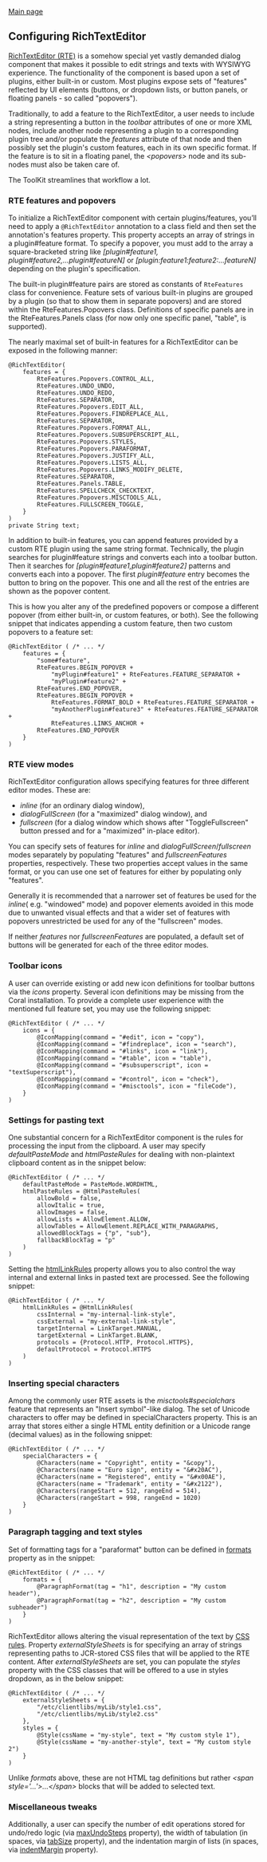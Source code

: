 <!--
layout: md-content
title: Configuring rte
-->

[Main page](../../../README.md)


## Configuring RichTextEditor

[RichTextEditor (RTE)](https://helpx.adobe.com/experience-manager/6-5/sites/administering/using/rich-text-editor.html) is a somehow special yet vastly demanded dialog component that makes it possible to edit strings and texts with WYSIWYG experience. The functionality of the component is based upon a set of plugins, either built-in or custom. Most plugins expose sets of "features" reflected by UI elements (buttons, or dropdown lists, or button panels, or floating panels - so called "popovers").

Traditionally, to add a feature to the RichTextEditor, a user needs to include a string representing a button in the *toolbar* attributes of one or more XML nodes, include another node representing a plugin to a corresponding plugin tree and/or populate the *features* attribute of that node and then possibly set the plugin's custom features, each in its own specific format. If the feature is to sit in a floating panel, the *\<popovers>* node and its sub-nodes must also be taken care of.

The ToolKit streamlines that workflow a lot.

### RTE features and popovers

To initialize a RichTextEditor component with certain plugins/features, you’ll need to apply a `@RichTextEditor` annotation to a class field and then set the annotation's features property. This property accepts an array of strings in a plugin#feature format. To specify a popover, you must add to the array a square-bracketed string like *[plugin#feature1, plugin#feature2,...plugin#featureN]* or *[plugin:feature1:feature2:...featureN]* depending on the plugin's specification.

The built-in plugin#feature pairs are stored as constants of `RteFeatures` class for convenience. Feature sets of various built-in plugins are grouped by a plugin (so that to show them in separate popovers) and are stored within the RteFeatures.Popovers class. Definitions of specific panels are in the RteFeatures.Panels class (for now only one specific panel, "table", is supported).

The nearly maximal set of built-in features for a RichTextEditor can be exposed in the following manner:

```
@RichTextEditor(
    features = {
        RteFeatures.Popovers.CONTROL_ALL,
        RteFeatures.UNDO_UNDO,
        RteFeatures.UNDO_REDO,
        RteFeatures.SEPARATOR,
        RteFeatures.Popovers.EDIT_ALL,
        RteFeatures.Popovers.FINDREPLACE_ALL,
        RteFeatures.SEPARATOR,
        RteFeatures.Popovers.FORMAT_ALL,
        RteFeatures.Popovers.SUBSUPERSCRIPT_ALL,
        RteFeatures.Popovers.STYLES,
        RteFeatures.Popovers.PARAFORMAT,
        RteFeatures.Popovers.JUSTIFY_ALL,
        RteFeatures.Popovers.LISTS_ALL,
        RteFeatures.Popovers.LINKS_MODIFY_DELETE,
        RteFeatures.SEPARATOR,
        RteFeatures.Panels.TABLE,
        RteFeatures.SPELLCHECK_CHECKTEXT,
        RteFeatures.Popovers.MISCTOOLS_ALL,
        RteFeatures.FULLSCREEN_TOGGLE,
    }
)
private String text;
```

In addition to built-in features, you can append features provided by a custom RTE plugin using the same string format. Technically, the plugin searches for plugin#feature strings and converts each into a toolbar button. Then it searches for *[plugin#feature1,plugin#feature2]* patterns and converts each into a popover. The first *plugin#feature* entry becomes the button to bring on the popover. This one and all the rest of the entries are shown as the popover content.

This is how you alter any of the predefined popovers or compose a different popover (from either built-in, or custom features, or both). See the following snippet that indicates appending a custom feature, then two custom popovers to a feature set:

```
@RichTextEditor ( /* ... */
    features = {
        "some#feature",
        RteFeatures.BEGIN_POPOVER +
            "myPlugin#feature1" + RteFeatures.FEATURE_SEPARATOR +
            "myPlugin#feature2" +
        RteFeatures.END_POPOVER,
        RteFeatures.BEGIN_POPOVER +
            RteFeatures.FORMAT_BOLD + RteFeatures.FEATURE_SEPARATOR +
            "myAnotherPlugin#feature3" + RteFeatures.FEATURE_SEPARATOR +
            RteFeatures.LINKS_ANCHOR +
        RteFeatures.END_POPOVER
    }
)
```

### RTE view modes

RichTextEditor configuration allows specifying features for three different editor modes. These are:

- *inline* (for an ordinary dialog window),
- *dialogFullScreen* (for a "maximized" dialog window), and
- *fullscreen* (for a dialog window which shows after "ToggleFullscreen" button pressed and for a "maximized" in-place editor).

You can specify sets of features for *inline* and *dialogFullScreen*/*fullscreen* modes separately by populating "features" and *fullscreenFeatures* properties, respectively. These two properties accept values in the same format, or you can use one set of features for either by populating only "features".

Generally it is recommended that a narrower set of features be used for the *inline*( e.g. "windowed" mode) and popover elements avoided in this mode due to unwanted visual effects and that a wider set of features with popovers unrestricted be used for any of the "fullscreen" modes.

If neither *features* nor *fullscreenFeatures* are populated, a default set of buttons will be generated for each of the three editor modes.

### Toolbar icons

A user can override existing or add new icon definitions for toolbar buttons via the *icons* property. Several icon definitions may be missing from the Coral installation. To provide a complete user experience with the mentioned full feature set, you may use the following snippet:

```
@RichTextEditor ( /* ... */
    icons = {
        @IconMapping(command = "#edit", icon = "copy"),
        @IconMapping(command = "#findreplace", icon = "search"),
        @IconMapping(command = "#links", icon = "link"),
        @IconMapping(command = "#table", icon = "table"),
        @IconMapping(command = "#subsuperscript", icon = "textSuperscript"),
        @IconMapping(command = "#control", icon = "check"),
        @IconMapping(command = "#misctools", icon = "fileCode"),
    }
)
```

### Settings for pasting text

One substantial concern for a RichTextEditor component is the rules for processing the input from the clipboard. A user may specify *defaultPasteMode* and *htmlPasteRules* for dealing with non-plaintext clipboard content as in the snippet below:

```
@RichTextEditor ( /* ... */
    defaultPasteMode = PasteMode.WORDHTML,
    htmlPasteRules = @HtmlPasteRules(
        allowBold = false,
        allowItalic = true,
        allowImages = false,
        allowLists = AllowElement.ALLOW,
        allowTables = AllowElement.REPLACE_WITH_PARAGRAPHS,
        allowedBlockTags = {"p", "sub"},
        fallbackBlockTag = "p"
    )
)
```

Setting the [htmlLinkRules](https://helpx.adobe.com/experience-manager/6-5/sites/administering/using/configure-rich-text-editor-plug-ins.html#linkstyles) property allows you to also control the way internal and external links in pasted text are processed. See the following snippet:

```
@RichTextEditor ( /* ... */
    htmlLinkRules = @HtmlLinkRules(
        cssInternal = "my-internal-link-style",
        cssExternal = "my-external-link-style",
        targetInternal = LinkTarget.MANUAL,
        targetExternal = LinkTarget.BLANK,
        protocols = {Protocol.HTTP, Protocol.HTTPS},
        defaultProtocol = Protocol.HTTPS
    )
)
```

### Inserting special characters

Among the commonly user RTE assets is the *misctools#specialchars* feature that represents an "Insert symbol"-like dialog. The set of Unicode characters to offer may be defined in specialCharacters property. This is an array that stores either a single HTML entity definition or a Unicode range (decimal values) as in the following snippet:

```
@RichTextEditor ( /* ... */
    specialCharacters = {
        @Characters(name = "Copyright", entity = "&copy"),
        @Characters(name = "Euro sign", entity = "&#x20AC"),
        @Characters(name = "Registered", entity = "&#x00AE"),
        @Characters(name = "Trademark", entity = "&#x2122"),
        @Characters(rangeStart = 512, rangeEnd = 514),
        @Characters(rangeStart = 998, rangeEnd = 1020)
    }
)
```

### Paragraph tagging and text styles

Set of formatting tags for a "paraformat" button can be defined in [formats](https://experienceleague.adobe.com/docs/experience-manager-65/administering/operations/configure-rich-text-editor-plug-ins.html?lang=en#operations) property as in the snippet:

```
@RichTextEditor ( /* ... */
    formats = {
        @ParagraphFormat(tag = "h1", description = "My custom header"),
        @ParagraphFormat(tag = "h2", description = "My custom subheader")
    }
)
```

RichTextEditor allows altering the visual representation of the text by [CSS rules](https://helpx.adobe.com/experience-manager/6-5/sites/administering/using/configure-rich-text-editor-plug-ins.html#textstyles). Property *externalStyleSheets* is for specifying an array of strings representing paths to JCR-stored CSS files that will be applied to the RTE content. After *externalStyleSheets* are set, you can populate the *styles* property with the CSS classes that will be offered to a use in styles dropdown, as in the below snippet:

```
@RichTextEditor ( /* ... */
    externalStyleSheets = {
        "/etc/clientlibs/myLib/style1.css",
        "/etc/clientlibs/myLib/style2.css"
    },
    styles = {
        @Style(cssName = "my-style", text = "My custom style 1"),
        @Style(cssName = "my-another-style", text = "My custom style 2")
    }
)
```
Unlike *formats* above, these are not HTML tag definitions but rather *\<span style='...'>...\</span>* blocks that will be added to selected text.

### Miscellaneous tweaks

Additionally, a user can specify the number of edit operations stored for undo/redo logic (via [maxUndoSteps](https://helpx.adobe.com/experience-manager/6-5/sites/administering/using/configure-rich-text-editor-plug-ins.html#undohistory) property), the width of tabulation (in spaces, via [tabSize](https://helpx.adobe.com/experience-manager/6-3/sites/administering/using/configure-rich-text-editor-plug-ins.html#tabsize) property), and the indentation margin of lists (in spaces, via [indentMargin](https://helpx.adobe.com/experience-manager/6-3/sites/administering/using/configure-rich-text-editor-plug-ins.html#indentmargin) property).

